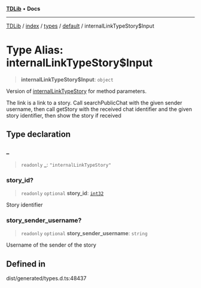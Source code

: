 [**TDLib**](../../../../../../README.md) • **Docs**

***

[TDLib](../../../../../../modules.md) / [index](../../../../../README.md) / [types](../../../README.md) / [default](../README.md) / internalLinkTypeStory$Input

# Type Alias: internalLinkTypeStory$Input

> **internalLinkTypeStory$Input**: `object`

Version of [internalLinkTypeStory](internalLinkTypeStory.md) for method parameters.

The link is a link to a story. Call searchPublicChat with the given sender username, then call getStory with the received chat identifier and the given story identifier, then show the story if received

## Type declaration

### \_

> `readonly` **\_**: `"internalLinkTypeStory"`

### story\_id?

> `readonly` `optional` **story\_id**: [`int32`](int32-1.md)

Story identifier

### story\_sender\_username?

> `readonly` `optional` **story\_sender\_username**: `string`

Username of the sender of the story

## Defined in

dist/generated/types.d.ts:48437

